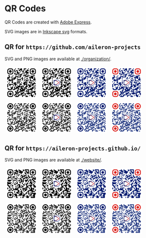 # QR Codes

QR Codes are created with [Adobe Express](https://www.adobe.com/express/feature/image/qr-code-generator).

SVG images are in [Inkscape svg](https://inkscape.org/) formats.

## QR for `https://github.com/aileron-projects`

SVG and PNG images are available at [./organization/](./organization/).

<div>
<img src="organization/qr-organization-rounded.svg" width="20%" style="margin:1%;">
<img src="organization/qr-organization-rounded-logo.svg" width="20%" style="margin:1%;">
<img src="organization/qr-organization-rounded-navy.svg" width="20%" style="margin:1%;">
<img src="organization/qr-organization-rounded-red.svg" width="20%" style="margin:1%;">
</br>
<img src="organization/qr-organization-dotted.svg" width="20%" style="margin:1%;">
<img src="organization/qr-organization-dotted-logo.svg" width="20%" style="margin:1%;">
<img src="organization/qr-organization-dotted-navy.svg" width="20%" style="margin:1%;">
<img src="organization/qr-organization-dotted-red.svg" width="20%" style="margin:1%;">
</div>

## QR for `https://aileron-projects.github.io/`

SVG and PNG images are available at [./website/](./website/).

<div>
<img src="website/qr-website-rounded.svg" width="20%" style="margin:1%;">
<img src="website/qr-website-rounded-logo.svg" width="20%" style="margin:1%;">
<img src="website/qr-website-rounded-navy.svg" width="20%" style="margin:1%;">
<img src="website/qr-website-rounded-red.svg" width="20%" style="margin:1%;">
</br>
<img src="website/qr-website-dotted.svg" width="20%" style="margin:1%;">
<img src="website/qr-website-dotted-logo.svg" width="20%" style="margin:1%;">
<img src="website/qr-website-dotted-navy.svg" width="20%" style="margin:1%;">
<img src="website/qr-website-dotted-red.svg" width="20%" style="margin:1%;">
</div>
